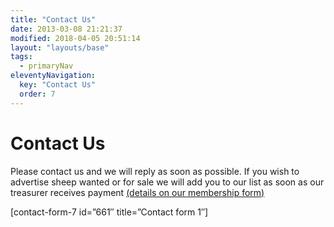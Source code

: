 ```yaml
---
title: "Contact Us"
date: 2013-03-08 21:21:37
modified: 2018-04-05 20:51:14
layout: "layouts/base"
tags:
  - primaryNav
eleventyNavigation:
  key: "Contact Us"
  order: 7
---
```


# Contact Us

Please contact us and we will reply as soon as possible.
If you wish to advertise sheep wanted or for sale we will add you to our list as soon as our treasurer receives payment [(details on our membership form)](/become-a-member/)

\[contact-form-7 id=”661″ title=”Contact form 1″\]
